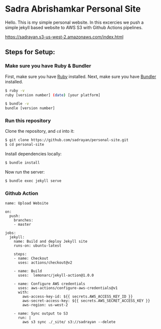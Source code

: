 # Sadra Abrishamkar Personal Site

Hello. This is my simple personal website. In this excercies we push a simple jekyll based website to AWS S3 with Github Actions pipelines.

https://sadrayan.s3-us-west-2.amazonaws.com/index.html

## Steps for Setup:

### Make sure you have Ruby & Bundler

First, make sure you have [Ruby](https://www.ruby-lang.org/en/) installed. 
Next, make sure you have [Bundler](https://bundler.io) installed. 

```sh
$ ruby -v
ruby [version number] (date) [your platform]

$ bundle -v
bundle [version number]
```

### Run this repository

Clone the repository, and `cd` into it:
```sh
$ git clone https://github.com/sadrayan/personal-site.git
$ cd personal-site
```

Install dependencies locally:
```sh
$ bundle install 
```

Now run the server:
```sh
$ bundle exec jekyll serve
```

### Github Action
```
name: Upload Website

on:
  push:
    branches:
    - master

jobs:
  jekyll:
    name: Build and deploy Jekyll site
    runs-on: ubuntu-latest

    steps:
    - name: Checkout
      uses: actions/checkout@v2
      
    - name: Build
      uses:  lemonarc/jekyll-action@1.0.0

    - name: Configure AWS credentials
      uses: aws-actions/configure-aws-credentials@v1
      with:
        aws-access-key-id: ${{ secrets.AWS_ACCESS_KEY_ID }}
        aws-secret-access-key: ${{ secrets.AWS_SECRET_ACCESS_KEY }}
        aws-region: us-west-2

    - name: Sync output to S3
      run: |
        aws s3 sync ./_site/ s3://sadrayan --delete
```
